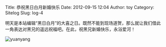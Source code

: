 Title: 恭祝黑日白月新婚快乐
Date: 2012-09-15 12:04
Author: toy
Category: Sitelog
Slug: log-4

明天是本站编辑“黑日白月”的大喜之日。既然不能到现场道贺，那么就让我们借此一角表达对黑兄的遥远祝福吧。在此，祝黑兄新婚快乐，永浴爱河！

![yuanyang](http://linuxtoy.org/img/2012/09/yuanyang.jpg)
